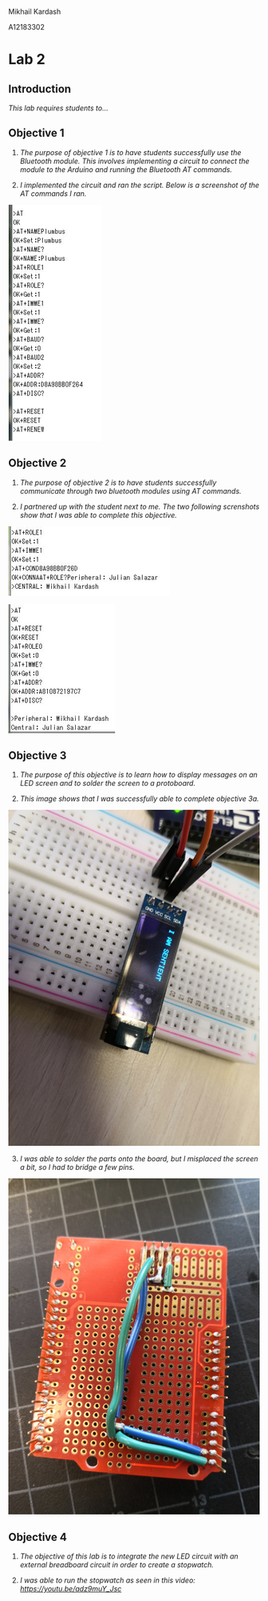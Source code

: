 Mikhail Kardash

A12183302

# Lab 2

## Introduction

*This lab requires students to...*

## Objective 1

1. *The purpose of objective 1 is to have students successfully use the Bluetooth module. This involves implementing a circuit to connect the module to the Arduino and running the Bluetooth AT commands.*

2. *I implemented the circuit and ran the script. Below is a screenshot of the AT commands I ran.*

![Objective1](Images/objective1.jpg)

## Objective 2

1. *The purpose of objective 2 is to have students successfully communicate through two bluetooth modules using AT commands.*

2. *I partnered up with the student next to me. The two following screnshots show that I was able to complete this objective.*

![Objective2a](Images/objective2a.jpg)

![Objective2b](Images/objective2b.jpg)

## Objective 3

1. *The purpose of this objective is to learn how to display messages on an LED screen and to solder the screen to a protoboard.*

2. *This image shows that I was successfully able to complete objective 3a.*

![Objective3a](Images/objective3a.jpg)

3. *I was able to solder the parts onto the board, but I misplaced the screen a bit, so I had to bridge a few pins.*

![Objective3b](Images/objective3b.jpg)

## Objective 4

1. *The objective of this lab is to integrate the new LED circuit with an external breadboard circuit in order to create a stopwatch.*

2. *I was able to run the stopwatch as seen in this video: https://youtu.be/adz9muY_Jsc*